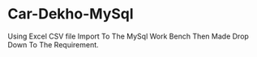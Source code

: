 # Car-Dekho-MySql
Using Excel CSV file Import To The MySql Work Bench Then Made Drop Down To The Requirement.  
